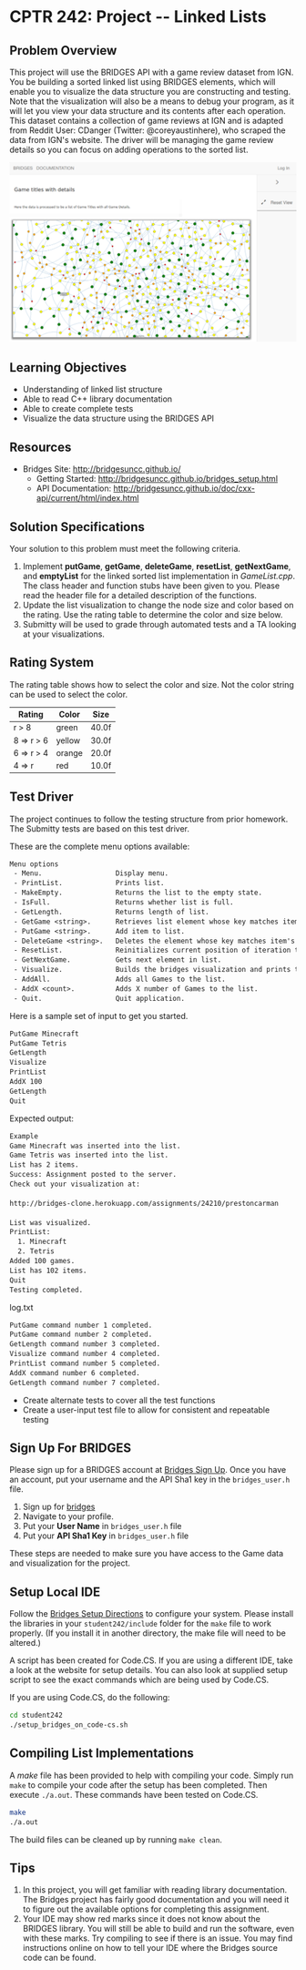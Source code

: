 # CPTR 242: Project -- Linked Lists

## Problem Overview

This project will use the BRIDGES API with a game review dataset from IGN.
You be building a sorted linked list using BRIDGES elements, which will enable you to visualize the data structure you are constructing and testing.
Note that the visualization will also be a means to debug your program, as it will let you view your data structure and its contents after each operation.
This dataset contains a collection of game reviews at IGN and is adapted from Reddit User: CDanger (Twitter: @coreyaustinhere), who scraped the data from IGN's website.
The driver will be managing the game review details so you can focus on adding operations to the sorted list.

![Sample Game Visualization](game_visualization.png)

## Learning Objectives

* Understanding of linked list structure
* Able to read C++ library documentation
* Able to create complete tests
* Visualize the data structure using the BRIDGES API

## Resources

* Bridges Site: <http://bridgesuncc.github.io/>
  * Getting Started: <http://bridgesuncc.github.io/bridges_setup.html>
  * API Documentation: <http://bridgesuncc.github.io/doc/cxx-api/current/html/index.html>

## Solution Specifications

Your solution to this problem must meet the following criteria.

1. Implement __putGame__, __getGame__, __deleteGame__, __resetList__, __getNextGame__, and __emptyList__ for the linked sorted list implementation in _GameList.cpp_.
   The class header and function stubs have been given to you.
   Please read the header file for a detailed description of the functions.
1. Update the list visualization to change the node size and color based on the rating.
   Use the rating table to determine the color and size below.
1. Submitty will be used to grade through automated tests and a TA looking at your visualizations.


## Rating System

The rating table shows how to select the color and size.
Not the color string can be used to select the color.

| **Rating** | **Color** | **Size** |
|------------|-----------|----------|
| r > 8      | green     | 40.0f    |
| 8 => r > 6 | yellow    | 30.0f    |
| 6 => r > 4 | orange    | 20.0f    |
| 4 => r     | red       | 10.0f    |

## Test Driver

The project continues to follow the testing structure from prior homework.
The Submitty tests are based on this test driver.

These are the complete menu options available:

```txt
Menu options
 - Menu.                  Display menu.
 - PrintList.             Prints list.
 - MakeEmpty.             Returns the list to the empty state.
 - IsFull.                Returns whether list is full.
 - GetLength.             Returns length of list.
 - GetGame <string>.      Retrieves list element whose key matches item's key.
 - PutGame <string>.      Add item to list.
 - DeleteGame <string>.   Deletes the element whose key matches item's key.
 - ResetList.             Reinitializes current position of iteration through list.
 - GetNextGame.           Gets next element in list.
 - Visualize.             Builds the bridges visualization and prints the URL.
 - AddAll.                Adds all Games to the list.
 - AddX <count>.          Adds X number of Games to the list.
 - Quit.                  Quit application.
```

Here is a sample set of input to get you started.

```txt
PutGame Minecraft
PutGame Tetris
GetLength
Visualize
PrintList
AddX 100
GetLength
Quit
```

Expected output:

```sh
Example
Game Minecraft was inserted into the list.
Game Tetris was inserted into the list.
List has 2 items.
Success: Assignment posted to the server. 
Check out your visualization at:

http://bridges-clone.herokuapp.com/assignments/24210/prestoncarman

List was visualized.
PrintList: 
  1. Minecraft
  2. Tetris
Added 100 games.
List has 102 items.
Quit
Testing completed.
```

log.txt

```txt
PutGame command number 1 completed.
PutGame command number 2 completed.
GetLength command number 3 completed.
Visualize command number 4 completed.
PrintList command number 5 completed.
AddX command number 6 completed.
GetLength command number 7 completed.
```


* Create alternate tests to cover all the test functions
* Create a user-input test file to allow for consistent and repeatable testing

## Sign Up For BRIDGES

Please sign up for a BRIDGES account at [Bridges Sign Up](http://bridges-cs.herokuapp.com/signup).
Once you have an account, put your username and the API Sha1 key in the `bridges_user.h` file.

1. Sign up for [bridges](http://bridges-cs.herokuapp.com/signup)
1. Navigate to your profile.
1. Put your __User Name__ in `bridges_user.h` file
1. Put your __API Sha1 Key__ in `bridges_user.h` file

These steps are needed to make sure you have access to the Game data and visualization for the project.

## Setup Local IDE

Follow the [Bridges Setup Directions](http://bridgesuncc.github.io/bridges_setup.html) to configure your system.
Please install the libraries in your `student242/include` folder for the `make` file to work properly.
(If you install it in another directory, the make file will need to be altered.)

A script has been created for Code.CS.
If you are using a different IDE, take a look at the website for setup details.
You can also look at supplied setup script to see the exact commands which are being used by Code.CS.

If you are using Code.CS, do the following:

```sh
cd student242
./setup_bridges_on_code-cs.sh
```

## Compiling List Implementations

A _make_ file has been provided to help with compiling your code.
Simply run ```make``` to compile your code after the setup has been completed.
Then execute ```./a.out```.
These commands have been tested on Code.CS.

```sh
make
./a.out
```

The build files can be cleaned up by running ```make clean```.

## Tips

1. In this project, you will get familiar with reading library documentation.
   The Bridges project has fairly good documentation and you will need it to figure out the available options for completing this assignment.
2. Your IDE may show red marks since it does not know about the BRIDGES library.
   You will still be able to build and run the software, even with these marks.
   Try compiling to see if there is an issue.
   You may find instructions online on how to tell your IDE where the Bridges source code can be found.
